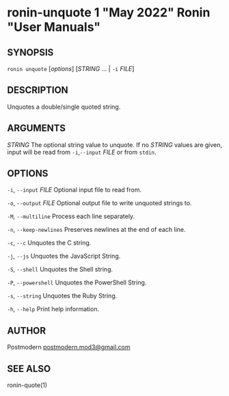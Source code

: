 # ronin-unquote 1 "May 2022" Ronin "User Manuals"

## SYNOPSIS

`ronin unquote` [*options*] [*STRING* ... \| `-i` *FILE*]

## DESCRIPTION

Unquotes a double/single quoted string.

## ARGUMENTS

*STRING*
  The optional string value to unquote. If no *STRING* values are given,
  input will be read from `-i`,`--input` *FILE* or from `stdin`.

## OPTIONS

`-i`, `--input` *FILE*
  Optional input file to read from.

`-o`, `--output` *FILE*
  Optional output file to write unquoted strings to.

`-M`, `--multiline`
  Process each line separately.

`-n`, `--keep-newlines`
  Preserves newlines at the end of each line.

`-c`, `--c`
  Unquotes the C string.

`-j`, `--js`
  Unquotes the JavaScript String.

`-S`, `--shell`
  Unquotes the Shell string.

`-P`, `--powershell`
  Unquotes the PowerShell String.

`-s`, `--string`
  Unquotes the Ruby String.

`-h`, `--help`
  Print help information.

## AUTHOR

Postmodern <postmodern.mod3@gmail.com>

## SEE ALSO

ronin-quote(1)
